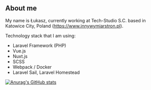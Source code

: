 ## About me
My name is Łukasz, currently working at Tech-Studio S.C. based in Katowice City, Poland (https://www.innywymiarstron.pl).

Technology stack that I am using:
- Laravel Framework (PHP)
- Vue.js
- Nuxt.js
- SCSS
- Webpack / Docker
- Laravel Sail, Laravel Homestead

[![Anurag's GitHub stats](https://github-readme-stats.vercel.app/api?username=lukasion)](https://github.com/anuraghazra/github-readme-stats)
